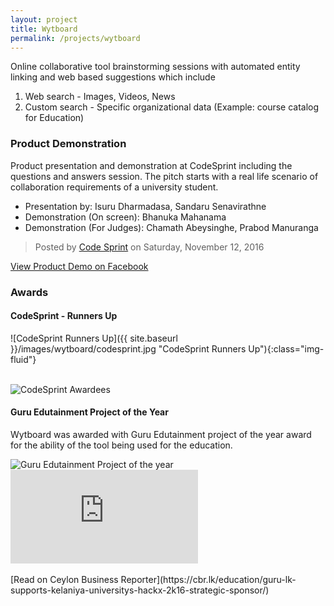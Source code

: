 ```yaml
---
layout: project
title: Wytboard
permalink: /projects/wytboard
---
```


Online collaborative tool brainstorming sessions with automated entity linking and web
based suggestions which include
1. Web search - Images, Videos, News
2. Custom search - Specific organizational data (Example: course catalog for Education)

### Product Demonstration

Product presentation and demonstration at CodeSprint including the questions and answers session. The pitch starts with a real life scenario of
collaboration requirements of a university student.

* Presentation by: Isuru Dharmadasa, Sandaru Senavirathne
* Demonstration (On screen): Bhanuka Mahanama
* Demonstration (For Judges): Chamath Abeysinghe, Prabod Manuranga

<div class="fb-video" data-href="https://www.facebook.com/CodeSprint/videos/1757666967831271/" data-width="500" data-show-text="false">
  <blockquote cite="https://developers.facebook.com/CodeSprint/videos/1757666967831271/" class="fb-xfbml-parse-ignore">
    <a href="https://developers.facebook.com/CodeSprint/videos/1757666967831271/"></a>
    <p></p>
    Posted by <a href="https://www.facebook.com/CodeSprint/">Code Sprint</a> on Saturday, November 12, 2016
  </blockquote>
</div>

[View Product Demo on Facebook](https://www.facebook.com/CodeSprint/videos/1757666967831271/)


### Awards

#### CodeSprint - Runners Up

![CodeSprint Runners Up]({{ site.baseurl }}/images/wytboard/codesprint.jpg "CodeSprint Runners Up"){:class="img-fluid"}

<br>

<img src="{{ site.baseurl }}/images/wytboard/codesprint-winners.jpg" alt="CodeSprint Awardees" title="CodeSprint Awardees">

#### Guru Edutainment Project of the Year

Wytboard was awarded with Guru Edutainment project of the year award for the ability of the tool being used for the education.


<img src="{{ site.baseurl }}/images/wytboard/edutainment-project-2016.jpg" alt="Guru Edutainment Project of the year" title="Guru Edutainment Project of the year">

<div class='embed-container'>
  <iframe src='https://cbr.lk/education/guru-lk-supports-kelaniya-universitys-hackx-2k16-strategic-sponsor/' style='border:0'></iframe>
</div>

<br>
[Read on Ceylon Business Reporter](https://cbr.lk/education/guru-lk-supports-kelaniya-universitys-hackx-2k16-strategic-sponsor/)

